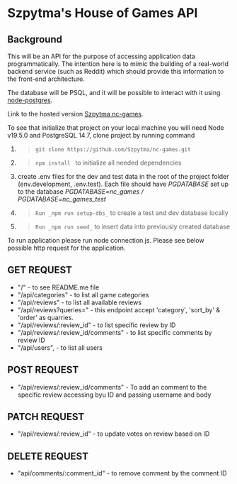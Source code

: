 # Szpytma's House of Games API

## Background

This will be an API for the purpose of accessing application data programmatically. The intention here is to mimic the building of a real-world backend service (such as Reddit) which should provide this information to the front-end architecture.

The database will be PSQL, and it will be possible to interact with it using [node-postgres](https://node-postgres.com/).

Link to the hosted version [Szpytma nc-games](https://nc-games-rkbx.onrender.com).

To see that initialize that project on your local machine you will need Node v19.5.0 and PostgreSQL 14.7, clone project by running command

1. > `git clone https://github.com/Szpytma/nc-games.git `
2. > `npm install ` to initialize all needed dependencies
3. create .env files for the dev and test data in the root of the project folder (env.development, .env.test).
   Each file should have _PGDATABASE_ set up to the database
   _PGDATABASE=nc_games / PGDATABASE=nc_games_test_

4. > `Run _npm run setup-dbs_` to create a test and dev database locally
5. > `Run _npm run seed_` to insert data into previously created database

To run application please run node connection.js. Please see below possible http request for the application.

## GET REQUEST

- "/" - to see README.me file
- "/api/categories" - to list all game categories
- "/api/reviews" - to list all available reviews
- "/api/reviews?queries=" - this endpoint accept 'category', 'sort_by' & 'order' as quarries.
- "/api/reviews/:review_id" - to list specific review by ID
- "/api/reviews/:review_id/comments" - to list specific comments by review ID
- "/api/users", - to list all users

## POST REQUEST

- "/api/reviews/:review_id/comments" - To add an comment to the specific review accessing byu ID and passing username and body

## PATCH REQUEST

- "/api/reviews/:review_id" - to update votes on review based on ID

## DELETE REQUEST

- "api/comments/:comment_id" - to remove comment by the comment ID
